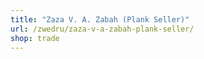 ```yaml
---
title: "Zaza V. A. Zabah (Plank Seller)"
url: /zwedru/zaza-v-a-zabah-plank-seller/
shop: trade
---
```

